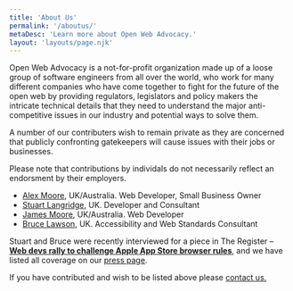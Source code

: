 ```yaml
---
title: 'About Us'
permalink: '/aboutus/'
metaDesc: 'Learn more about Open Web Advocacy.'
layout: 'layouts/page.njk'
---
```


<p>Open Web Advocacy is a not-for-profit organization made up of a loose group of software engineers from all over the world, 
who work for many different companies who have come together to fight for the future of the open web by providing regulators, 
legislators and policy makers the intricate technical details that they need to understand the major anti-competitive issues 
in our industry and potential ways to solve them.</p>


<p>A number of our contributers wish to remain private as they are concerned that publicly confronting gatekeepers will cause 
issues with their jobs or businesses.</p>

<p>Please note that contributions by individals do not necessarily reflect an endorsment by their employers.</p>

<ul>
    <li>
        <a href="https://twitter.com/mtomweb">Alex Moore</a>,
        UK/Australia. Web Developer, Small Business Owner
    </li>
    <li>
        <a href="https://www.kryogenix.org/">Stuart Langridge</a>,
        UK. Developer and Consultant
    </li>
    <li><a href="mailto:james.moore@open-web-advocacy.org">James Moore</a>, 
        UK/Australia. Web Developer</li>
    <li>
        <a href="https://brucelawson.co.uk/category/accessibility-web-standards/apple-browser-ban/">Bruce Lawson</a>,
        UK. Accessibility and Web Standards Consultant
    </li>
</ul>

<p>Stuart and Bruce were recently interviewed for a piece in The Register &ndash;
    <strong>
    <a href="https://www.theregister.com/2022/02/28/apple_apps_challenge/">Web devs rally to
    challenge Apple App Store browser rules</a></strong>,
    and we have listed all coverage on our <a href="/press/">press page</a>.
</p>

<p>If you have contributed and wish to be listed above please <a href="mailto:contactus@open-web-advocacy.org">contact us.</a></p>